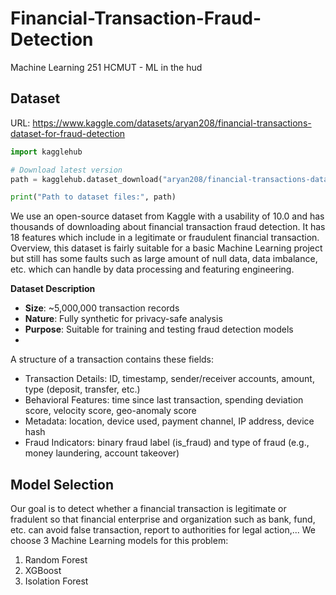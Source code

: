 # Financial-Transaction-Fraud-Detection
Machine Learning 251 HCMUT - ML in the hud

## Dataset
URL: https://www.kaggle.com/datasets/aryan208/financial-transactions-dataset-for-fraud-detection
```python
import kagglehub

# Download latest version
path = kagglehub.dataset_download("aryan208/financial-transactions-dataset-for-fraud-detection")

print("Path to dataset files:", path)
```
We use an open-source dataset from Kaggle with a usability of 10.0 and has thousands of downloading about financial transaction fraud detection. It has 18 features which include in a legitimate or fraudulent financial transaction. Overview, this dataset is fairly suitable for a basic Machine Learning project but still has some faults such as large amount of null data, data imbalance, etc. which can handle by data processing and featuring engineering. 

**Dataset Description**
- **Size**: ~5,000,000 transaction records
- **Nature**: Fully synthetic for privacy-safe analysis
- **Purpose**: Suitable for training and testing fraud detection models
- 
A structure of a transaction contains these fields:
- Transaction Details: ID, timestamp, sender/receiver accounts, amount, type (deposit, transfer, etc.)
- Behavioral Features: time since last transaction, spending deviation score, velocity score, geo-anomaly score
- Metadata: location, device used, payment channel, IP address, device hash
- Fraud Indicators: binary fraud label (is_fraud) and type of fraud (e.g., money laundering, account takeover)

## Model Selection
Our goal is to detect whether a financial transaction is legitimate or fradulent so that financial enterprise and organization such as bank, fund, etc. can avoid false transaction, report to authorities for legal action,... We choose 3 Machine Learning models for this problem:
1. Random Forest
2. XGBoost
3. Isolation Forest
